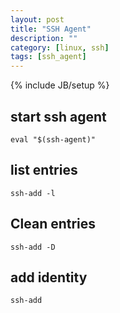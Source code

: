 ```yaml
---
layout: post
title: "SSH Agent"
description: ""
category: [linux, ssh]
tags: [ssh_agent]
---
```

{% include JB/setup %}

## start ssh agent
    eval "$(ssh-agent)"
## list entries
    ssh-add -l
## Clean entries
    ssh-add -D  
## add identity
    ssh-add